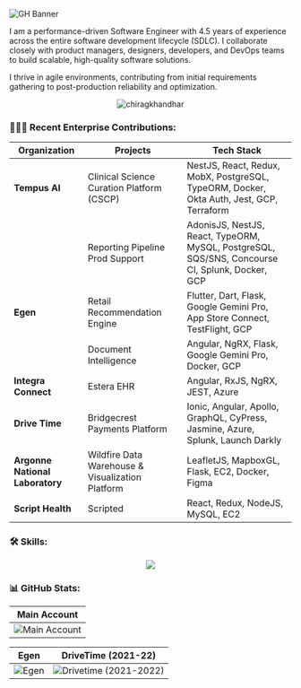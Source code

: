 ![GH Banner](https://github.com/user-attachments/assets/da2966a5-10c2-4842-9608-d957ff5a2128)


I am a performance-driven Software Engineer with 4.5 years of experience across the entire software development lifecycle (SDLC). I collaborate closely with product managers, designers, developers, and DevOps teams to build scalable, high-quality software solutions.

I thrive in agile environments, contributing from initial requirements gathering to post-production reliability and optimization.

<p align="center">
  <img src="https://komarev.com/ghpvc/?username=chiragkhandhar&label=Profile%20Impressions&color=brightgreen&style=flat" alt="chiragkhandhar" />
</p>

<h3 align="left">👨🏻‍💻 Recent Enterprise Contributions:</h3>

<div align="center">

| Organization                    | Projects                                         | Tech Stack                                                                                      |
| ------------------------------- | ------------------------------------------------ | ----------------------------------------------------------------------------------------------- |
| **Tempus AI**                   | Clinical Science Curation Platform (CSCP)        | NestJS, React, Redux, MobX, PostgreSQL, TypeORM, Docker, Okta Auth, Jest, GCP, Terraform        |
|                                 | Reporting Pipeline Prod Support                  | AdonisJS, NestJS, React, TypeORM, MySQL, PostgreSQL, SQS/SNS, Concourse CI, Splunk, Docker, GCP |
| **Egen**                        | Retail Recommendation Engine                     | Flutter, Dart, Flask, Google Gemini Pro, App Store Connect, TestFlight, GCP                     |
|                                 | Document Intelligence                            | Angular, NgRX, Flask, Google Gemini Pro, Docker, GCP                                            |
| **Integra Connect**             | Estera EHR                                       | Angular, RxJS, NgRX, JEST, Azure                                                                |
| **Drive Time**                  | Bridgecrest Payments Platform                    | Ionic, Angular, Apollo, GraphQL, CyPress, Jasmine, Azure, Splunk, Launch Darkly                 |
| **Argonne National Laboratory** | Wildfire Data Warehouse & Visualization Platform | LeafletJS, MapboxGL, Flask, EC2, Docker, Figma                                                  |
| **Script Health**               | Scripted                                         | React, Redux, NodeJS, MySQL, EC2                                                                |

</div>
<h3 align="left">🛠️ Skills:</h3>

<div align="center">
  <a href="https://www.linkedin.com/in/chirag-khandhar/">
    <img src="https://skillicons.dev/icons?i=ts,js,angular,react,redux,reactivex,flutter,nodejs,express,adonis,nest,java,python,dart,html,md,css,sass,mysql,postgres,mongodb,apollo,graphql,cypress,jest,docker,terraform,gcp,azure,git,vscode,postman,androidstudio,figma&theme=light" />
  </a>
</div>

<h3 align="left">📊 GitHub Stats:</h3>

<div align="center">

|                                                                                   Main Account                                                                                   |
| :------------------------------------------------------------------------------------------------------------------------------------------------------------------------------: |
| ![Main Account](https://github-readme-streak-stats.herokuapp.com/?user=chiragkhandhar&theme=whatsapp-dark2&locale=en&border_radius=8&exclude_days=sat,sun&excludeDaysLabel=grey) |

|                                                                                     Egen                                                                                      |                                                                                    DriveTime (2021-22)                                                                                     |
| :---------------------------------------------------------------------------------------------------------------------------------------------------------------------------: | :----------------------------------------------------------------------------------------------------------------------------------------------------------------------------------------: |
| ![Egen](https://github-readme-streak-stats.herokuapp.com/?user=chiragkhandhar-egen&theme=whatsapp-dark2&locale=en&border_radius=8&exclude_days=sat,sun&excludeDaysLabel=grey) | ![Drivetime (2021-2022)](https://github-readme-streak-stats.herokuapp.com/?user=chirag-khandhar&theme=whatsapp-dark2&locale=en&border_radius=8&exclude_days=sat,sun&excludeDaysLabel=grey) |

</div>
